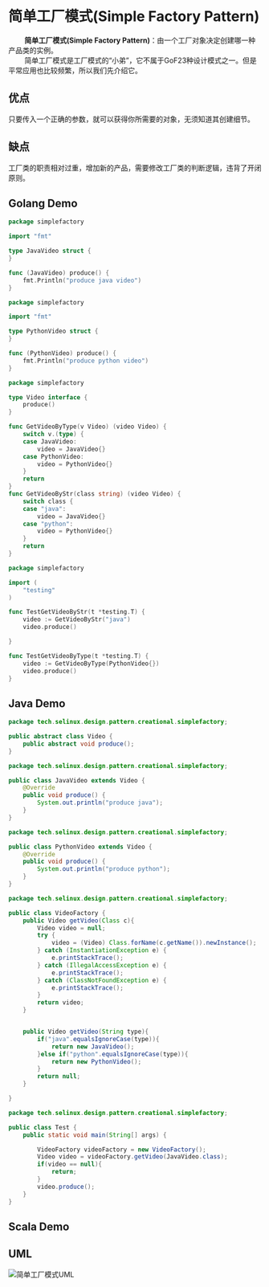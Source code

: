 # 简单工厂模式(Simple Factory Pattern)

&emsp;&emsp; **简单工厂模式(Simple Factory Pattern)**：由一个工厂对象决定创建哪一种产品类的实例。  
&emsp;&emsp; 简单工厂模式是工厂模式的“小弟”，它不属于GoF23种设计模式之一。但是平常应用也比较频繁，所以我们先介绍它。  

## 优点

只要传入一个正确的参数，就可以获得你所需要的对象，无须知道其创建细节。

## 缺点

工厂类的职责相对过重，增加新的产品，需要修改工厂类的判断逻辑，违背了开闭原则。

## Golang Demo

```go
package simplefactory

import "fmt"

type JavaVideo struct {
}

func (JavaVideo) produce() {
    fmt.Println("produce java video")
}
```

```go
package simplefactory

import "fmt"

type PythonVideo struct {
}

func (PythonVideo) produce() {
    fmt.Println("produce python video")
}
```

```go
package simplefactory

type Video interface {
    produce()
}

func GetVideoByType(v Video) (video Video) {
    switch v.(type) {
    case JavaVideo:
        video = JavaVideo{}
    case PythonVideo:
        video = PythonVideo{}
    }
    return
}
func GetVideoByStr(class string) (video Video) {
    switch class {
    case "java":
        video = JavaVideo{}
    case "python":
        video = PythonVideo{}
    }
    return
}
```

```go
package simplefactory

import (
    "testing"
)

func TestGetVideoByStr(t *testing.T) {
    video := GetVideoByStr("java")
    video.produce()

}

func TestGetVideoByType(t *testing.T) {
    video := GetVideoByType(PythonVideo{})
    video.produce()
}
```

## Java Demo

```java
package tech.selinux.design.pattern.creational.simplefactory;

public abstract class Video {
    public abstract void produce();
}
```

```java
package tech.selinux.design.pattern.creational.simplefactory;

public class JavaVideo extends Video {
    @Override
    public void produce() {
        System.out.println("produce java");
    }
}
```

```java
package tech.selinux.design.pattern.creational.simplefactory;

public class PythonVideo extends Video {
    @Override
    public void produce() {
        System.out.println("produce python");
    }
}
```

```java
package tech.selinux.design.pattern.creational.simplefactory;

public class VideoFactory {
    public Video getVideo(Class c){
        Video video = null;
        try {
            video = (Video) Class.forName(c.getName()).newInstance();
        } catch (InstantiationException e) {
            e.printStackTrace();
        } catch (IllegalAccessException e) {
            e.printStackTrace();
        } catch (ClassNotFoundException e) {
            e.printStackTrace();
        }
        return video;
    }


    public Video getVideo(String type){
        if("java".equalsIgnoreCase(type)){
            return new JavaVideo();
        }else if("python".equalsIgnoreCase(type)){
            return new PythonVideo();
        }
        return null;
    }

}
```

```java
package tech.selinux.design.pattern.creational.simplefactory;

public class Test {
    public static void main(String[] args) {

        VideoFactory videoFactory = new VideoFactory();
        Video video = videoFactory.getVideo(JavaVideo.class);
        if(video == null){
            return;
        }
        video.produce();
    }
}
```

## Scala Demo

## UML

![简单工厂模式UML](images/simple-factory-pattern.png)